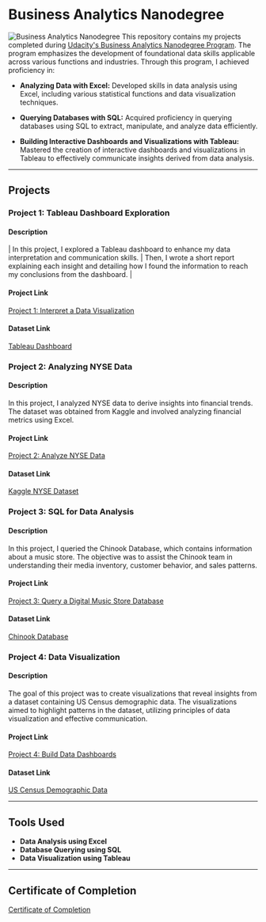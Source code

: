 # Business Analytics Nanodegree

![Business Analytics Nanodegree](https://user-images.githubusercontent.com/86031983/175003761-99ee51cf-9900-45de-af49-9465279eaa39.png)
This repository contains my projects completed during [Udacity's Business Analytics Nanodegree Program](https://www.udacity.com/course/business-analytics-nanodegree--nd098). The program emphasizes the development of foundational data skills applicable across various functions and industries. Through this program, I achieved proficiency in:

- **Analyzing Data with Excel:** Developed skills in data analysis using Excel, including various statistical functions and data visualization techniques.
  
- **Querying Databases with SQL:** Acquired proficiency in querying databases using SQL to extract, manipulate, and analyze data efficiently.

- **Building Interactive Dashboards and Visualizations with Tableau:** Mastered the creation of interactive dashboards and visualizations in Tableau to effectively communicate insights derived from data analysis.

---

## Projects

### Project 1: Tableau Dashboard Exploration
#### Description
| In this project, I explored a Tableau dashboard to enhance my data interpretation and communication skills. 
| Then, I wrote a short report explaining each insight and detailing how I found the information to reach my conclusions from the dashboard. |

#### Project Link
[Project 1: Interpret a Data Visualization](https://github.com/MahaaAlassaf/Business-Analytics-Nanodegree/tree/440ce8f6b7e4d98c46b21e8f55b7a7928878b792/Project%201%20-%20Interpret%20a%20Data%20Visualization)

#### Dataset Link
[Tableau Dashboard](https://public.tableau.com/views/MakeoverMonday34Malaria_0/MalariainAfrica?:embed=y&:showVizHome=no&:display_count=y&:display_static_image=y&:bootstrapWhenNotified=true)

### Project 2: Analyzing NYSE Data
#### Description
In this project, I analyzed NYSE data to derive insights into financial trends. The dataset was obtained from Kaggle and involved analyzing financial metrics using Excel.

#### Project Link
[Project 2: Analyze NYSE Data](https://github.com/MahaaAlassaf/Business-Analytics-Nanodegree/tree/440ce8f6b7e4d98c46b21e8f55b7a7928878b792/Project%202%20-%20Analyze%20NYSE%20Data)

#### Dataset Link
[Kaggle NYSE Dataset](https://www.kaggle.com/datasets/dgawlik/nyse)

### Project 3: SQL for Data Analysis
#### Description
In this project, I queried the Chinook Database, which contains information about a music store. The objective was to assist the Chinook team in understanding their media inventory, customer behavior, and sales patterns.

#### Project Link
[Project 3: Query a Digital Music Store Database](https://github.com/MahaaAlassaf/Business-Analytics-Nanodegree/tree/440ce8f6b7e4d98c46b21e8f55b7a7928878b792/Project%203%20-%20Query%20a%20Digital%20Music%20Store%20Database)

#### Dataset Link
[Chinook Database](https://github.com/lerocha/chinook-database)

### Project 4: Data Visualization
#### Description
The goal of this project was to create visualizations that reveal insights from a dataset containing US Census demographic data. The visualizations aimed to highlight patterns in the dataset, utilizing principles of data visualization and effective communication.

#### Project Link
[Project 4: Build Data Dashboards](https://github.com/MahaaAlassaf/Business-Analytics-Nanodegree/tree/440ce8f6b7e4d98c46b21e8f55b7a7928878b792/Project%204%20-%20Build%20Data%20Dashboards)

#### Dataset Link
[US Census Demographic Data](https://github.com/MahaaAlassaf/Business-Analytics-Nanodegree/blob/440ce8f6b7e4d98c46b21e8f55b7a7928878b792/Project%204%20-%20Build%20Data%20Dashboards/Dataset%20(US%20Census%20Demographic%20Data).zip)

---

## Tools Used
- **Data Analysis using Excel**
- **Database Querying using SQL**
- **Data Visualization using Tableau**

---

## Certificate of Completion
[Certificate of Completion](https://github.com/MahaaAlassaf/Business-Analytics-Nanodegree/blob/7c00b7a7bb2d77b3765ead85c5870d9eadb6cbf9/Certificate%20of%20Completion.pdf)
